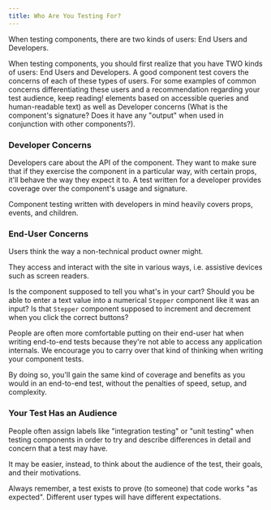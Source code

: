 ```yaml
---
title: Who Are You Testing For?
---
```


When testing components, there are two kinds of users: End Users and Developers.

When testing components, you should first realize that you have TWO kinds of users: End Users and Developers. A good component test covers the concerns of each of these types of users. For some examples of common concerns differentiating these users and a recommendation regarding your test audience, keep reading!
elements based on accessible queries and human-readable text) as well as
Developer concerns (What is the component's signature? Does it have any "output"
when used in conjunction with other components?).

### Developer Concerns

Developers care about the API of the component. They want to make sure that if
they exercise the component in a particular way, with certain props, it'll
behave the way they expect it to. A test written for a developer provides
coverage over the component's usage and signature.

Component testing written with developers in mind heavily covers props, events, and children.

### End-User Concerns

Users think the way a non-technical product owner might.

They access and interact with the site in various ways, i.e. assistive devices such as screen readers.

Is the component supposed to tell you what's in your cart? Should you be able to
enter a text value into a numerical `Stepper` component like it was an input? Is
that `Stepper` component supposed to increment and decrement when you click the
correct buttons?

People are often more comfortable putting on their end-user hat when writing
end-to-end tests because they're not able to access any application internals.
We encourage you to carry over that kind of thinking when writing your component
tests.

By doing so, you'll gain the same kind of coverage and benefits as you would in
an end-to-end test, without the penalties of speed, setup, and complexity.

### Your Test Has an Audience

People often assign labels like "integration testing" or "unit testing" when
testing components in order to try and describe differences in detail and
concern that a test may have.

<!-- Meh: For example, should I test to make sure that calling `setProps` twice triggers a particular component's lifecycle event? (Answer: Not unless you have a very good reason. That's an implementation detail.) -->

It may be easier, instead, to think about the audience of the test, their goals,
and their motivations.

Always remember, a test exists to prove (to someone) that code works "as
expected". Different user types will have different expectations.
